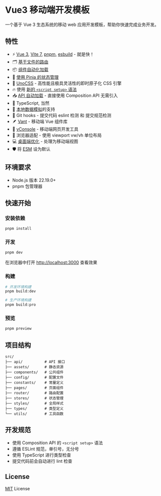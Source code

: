 # Vue3 移动端开发模板

一个基于 Vue 3 生态系统的移动 web 应用开发模板，帮助你快速完成业务开发。

## 特性

- ⚡️ [Vue 3](https://github.com/vuejs/core), [Vite 7](https://github.com/vitejs/vite), [pnpm](https://pnpm.io/), [esbuild](https://github.com/evanw/esbuild) - 就是快！
- 🗂 [基于文件的路由](./src/router)
- 📦 [组件自动化加载](./src/components)
- 🍍 [使用 Pinia 的状态管理](https://pinia.vuejs.org)
- 🎨 [UnoCSS](https://github.com/antfu/unocss) - 高性能且极具灵活性的即时原子化 CSS 引擎
- 🔥 使用 [新的 `<script setup>` 语法](https://github.com/vuejs/rfcs/pull/227)
- 📥 [API 自动加载](https://github.com/antfu/unplugin-auto-import) - 直接使用 Composition API 无需引入
- 💪 TypeScript, 当然
- 💾 [本地数据模拟](https://github.com/pengzhanbo/vite-plugin-mock-dev-server)的支持
- 🌈 Git hooks - 提交代码 eslint 检测 和 提交规范检测
- 🪶 [Vant](https://github.com/youzan/vant) - 移动端 Vue 组件库
- 🔭 [vConsole](https://github.com/vadxq/vite-plugin-vconsole) - 移动端网页开发工具
- 📱 浏览器适配 - 使用 viewport vw/vh 单位布局
- 💻 [桌面端优化](https://github.com/wswmsword/postcss-mobile-forever) - 处理为移动端视图
- 🛡️ 将 [ESM](https://developer.mozilla.org/en-US/docs/Web/JavaScript/Guide/Modules) 设为默认

## 环境要求

- Node.js 版本 22.19.0+
- pnpm 包管理器

## 快速开始

### 安装依赖

```bash
pnpm install
```

### 开发

```bash
pnpm dev
```

在浏览器中打开 <http://localhost:3000> 查看效果

### 构建

```bash
# 开发环境构建
pnpm build:dev

# 生产环境构建
pnpm build:pro
```

### 预览

```bash
pnpm preview
```

## 项目结构

```
src/
├── api/          # API 接口
├── assets/       # 静态资源
├── components/   # 公共组件
├── config/       # 配置文件
├── constants/    # 常量定义
├── pages/        # 页面组件
├── router/       # 路由配置
├── stores/       # 状态管理
├── styles/       # 全局样式
├── types/        # 类型定义
└── utils/        # 工具函数
```

## 开发规范

- 使用 Composition API 的 `<script setup>` 语法
- 遵循 ESLint 规范，单引号，无分号
- 使用 TypeScript 进行类型检查
- 提交代码前会自动进行 lint 检查

## License

[MIT](./LICENSE) License

